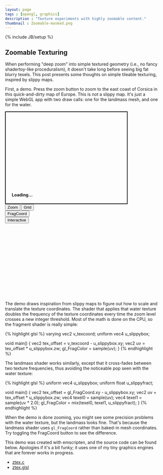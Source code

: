 ```yaml
---
layout: page
tags : [opengl, graphics]
description : "Texture experiments with highly zoomable content."
thumbnail : Zoomable-masked.png
---
```

{% include JB/setup %}

## Zoomable Texturing

When performing "deep zoom" into simple textured geometry (i.e., no fancy shadertoy-like proceduralism), it doesn't take long before seeing big fat blurry texels.  This post presents some thoughts on simple tileable texturing, inspired by slippy maps.

First, a demo.  Press the zoom button to zoom to the east coast of Corsica in this quick-and-dirty map of Europe.  This is _not_ a slippy map.  It's just a simple WebGL app with two draw calls: one for the landmass mesh, and one for the water.

<div style="width:400px;height:300px;border:solid 2px black;position:relative;display:inline-block">
    <div style="z-index:0;bottom:0;left:0;position:absolute;width:100%;padding:20px;font-weight:bold">
        Loading...
    </div>
    <canvas style="z-index:2;bottom:0;left:0;position:absolute;width:400px;height:300px" id="mycanvas" >
    </canvas>
</div>

<div style="width:100px;height:304px;position:relative;display:inline-block">
    <div style="z-index:0;top:0;left:0;position:absolute;width:100%;font-weight:bold">
        <button id="zoom" class="appbtn">Zoom</button>
        <button id="grid" class="appbtn">Grid</button>
        <button id="fragcoord" class="appbtn selected">FragCoord</button>
        <button id="interactive" class="appbtn">Interactive</button>
    </div>
</div>

The demo draws inspiration from slippy maps to figure out how to scale and translate the texture coordinates.  The shader that applies that water texture doubles the frequency of the texture coordinates every time the zoom level crosses a new integer threshold.  Most of the math is done on the CPU, so the fragment shader is really simple:

{% highlight glsl %}
varying vec2 v_texcoord;
uniform vec4 u_slippybox;

void main()
{
    vec2 tex_offset = v_texcoord - u_slippybox.xy;
    vec2 uv = tex_offset * u_slippybox.zw;
    gl_FragColor = sample(uv);
}
{% endhighlight %}

The landmass shader works similarly, except that it cross-fades between two texture frequencies, thus avoiding the noticeable pop seen with the water texture:

{% highlight glsl %}
uniform vec4 u_slippybox;
uniform float u_slippyfract;

void main()
{
    vec2 tex_offset = gl_FragCoord.xy - u_slippybox.xy;
    vec2 uv = tex_offset * u_slippybox.zw;
    vec4 texel0 = sample(uv);
    vec4 texel1 = sample(uv * 2.0);
    gl_FragColor = mix(texel0, texel1, u_slippyfract);
}
{% endhighlight %}

When the demo is done zooming, you might see some precision problems with the water texture, but the landmass looks fine.  That's because the landmass shader uses `gl_FragCoord` rather than baked-in mesh coordinates.  Try toggling the FragCoord button to see the difference.

This demo was created with emscripten, and the source code can be found below.  Apologies if it's a bit funky; it uses one of my tiny graphics engines that are forever works in progress.

- [ztex.c](https://github.com/prideout/parg/blob/master/demos/ztex.c)
- [ztex.glsl](https://github.com/prideout/parg/blob/master/demos/ztex.glsl)

<script src="{{ ASSET_PATH }}/scripts/jquery-1.11.2.min.js"></script>
<script src="{{ ASSET_PATH }}/scripts/ztex.js"></script>
<script src="{{ ASSET_PATH }}/scripts/parg.js"></script>
<script>
    var baseurl = '{{ ASSET_PATH }}/';
    var app = new PargApp('#mycanvas', 'high', baseurl, true);
    $('#zoom').click(function() {
        app.module.Window.message('demo');
    });
    $('#grid').click(function() {
        $('#grid').toggleClass('selected');
        app.module.Window.message('grid');
    });
    $('#fragcoord').click(function() {
        $('#fragcoord').toggleClass('selected');
        app.module.Window.message('precision');
    });
    $('#interactive').click(function() {
        $('#interactive').toggleClass('selected');
        app.block_interaction = !app.block_interaction;
    });
</script>
